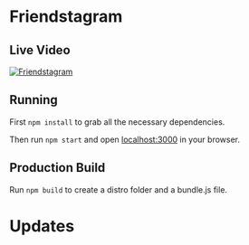 # Friendstagram

## Live Video
[![Friendstagram](https://i9.ytimg.com/vi/mhuxYT8mv8w/mq1.jpg?sqp=CPygyJcG&rs=AOn4CLAe_sBw3ubkoCMnAEO0z7MWtGTYjw.jpg)](https://youtu.be/mhuxYT8mv8w "SCSE Advanced Software Engineering - Friendstagram")

## Running

First `npm install` to grab all the necessary dependencies.

Then run `npm start` and open <localhost:3000> in your browser.

## Production Build

Run `npm build` to create a distro folder and a bundle.js file.


# Updates